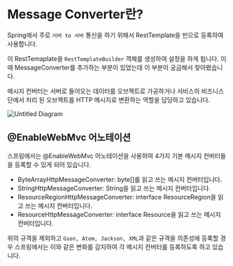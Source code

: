 # Message Converter란?

Spring에서 주로 `서버 to 서버` 통신을 하기 위해서 RestTemplate을 빈으로 등록하여 사용합니다. 

이 RestTemaplate을 `RestTemplateBuilder` 객체를 생성하여 설정을 하게 됩니다. 이때 MessageConverter를 추가하는 부분이 있었는데 이 부분이 궁금해서 찾아봤습니다.

메시지 컨버터는 서버로 들어오는 데이터를 오브젝트로 가공하거나 서비스의 비즈니스단에서 처리 된 오브젝트를 HTTP 메시지로 변환하는 역할을 담당하고 있습니다.

![Untitled Diagram](https://user-images.githubusercontent.com/22395934/129485201-fb0532a9-d09b-4946-b74c-ed3d6277b2b1.png)


## @EnableWebMvc 어노테이션

스프링에서는 @EnableWebMvc 어노테이션을 사용하여 4가지 기본 메시지 컨버터들을 등록할 수 있게 되어 있습니다.

- ByteArrayHttpMessageConverter: byte[]를 읽고 쓰는 메시지 컨버터입니다.
- StringHttpMessageConverter: String을 읽고 쓰는 메시지 컨버터입니다.
- ResourceRegionHttpMessageConverter: interface ResourceRegion을 읽고 쓰는 메시지 컨버터입니다.
- ResourceHttpMessageConverter: interface Resource을 읽고 쓰는 메시지 컨버터입니다.


위의 규격을 제외하고 `Gson, Atom, Jackson, XML`과 같은 규격을 의존성에 등록할 경우 스프링에서는 이와 같은 변화를 감지하여 각 메시지 컨버터를 등록하도록 하고 있습니다.